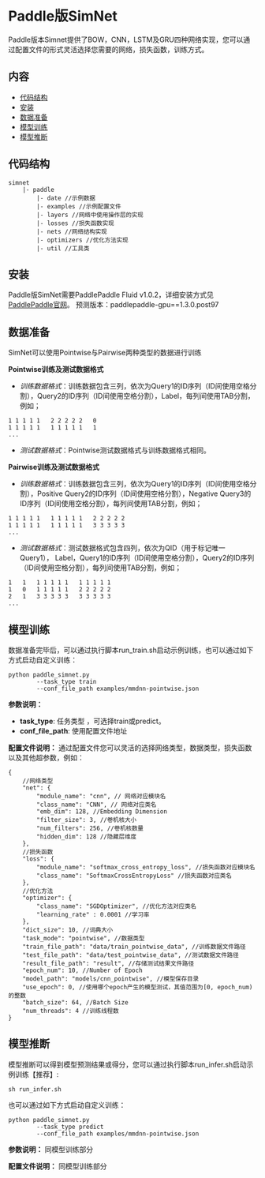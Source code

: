 
# Paddle版SimNet
Paddle版本Simnet提供了BOW，CNN，LSTM及GRU四种网络实现，您可以通过配置文件的形式灵活选择您需要的网络，损失函数，训练方式。

## 内容
- [代码结构](#1)
- [安装](#2)
- [数据准备](#3)
- [模型训练](#4)
- [模型推断](#5)

## <span id="5">代码结构</span>
```
simnet
    |- paddle
        |- date //示例数据
        |- examples //示例配置文件
        |- layers //网络中使用操作层的实现
        |- losses //损失函数实现
        |- nets //网络结构实现
        |- optimizers //优化方法实现
        |- util //工具类
```

## <span id="1">安装</span>

Paddle版SimNet需要PaddlePaddle Fluid v1.0.2，详细安装方式见[PaddlePaddle官网](http://www.paddlepaddle.org/)。
预测版本：paddlepaddle-gpu==1.3.0.post97

## <span id="2">数据准备</span>

SimNet可以使用Pointwise与Pairwise两种类型的数据进行训练

**Pointwise训练及测试数据格式** 

* *训练数据格式*：训练数据包含三列，依次为Query1的ID序列（ID间使用空格分割），Query2的ID序列（ID间使用空格分割），Label，每列间使用TAB分割，例如；
```
1 1 1 1 1   2 2 2 2 2   0
1 1 1 1 1   1 1 1 1 1   1
...
```
* *测试数据格式*：Pointwise测试数据格式与训练数据格式相同。

**Pairwise训练及测试数据格式** 

* *训练数据格式*：训练数据包含三列，依次为Query1的ID序列（ID间使用空格分割），Positive Query2的ID序列（ID间使用空格分割），Negative Query3的ID序列（ID间使用空格分割），每列间使用TAB分割，例如；
```
1 1 1 1 1   1 1 1 1 1   2 2 2 2 2   
1 1 1 1 1   1 1 1 1 1   3 3 3 3 3
...
```
* *测试数据格式*：测试数据格式包含四列，依次为QID（用于标记唯一Query1）， Label，Query1的ID序列（ID间使用空格分割），Query2的ID序列（ID间使用空格分割），每列间使用TAB分割，例如；
```
1   1   1 1 1 1 1   1 1 1 1 1
1   0   1 1 1 1 1   2 2 2 2 2
2   1   3 3 3 3 3   3 3 3 3 3
...
```

## <span id="3">模型训练</span>

数据准备完毕后，可以通过执行脚本run_train.sh启动示例训练，也可以通过如下方式启动自定义训练：
```
python paddle_simnet.py
        --task_type train
        --conf_file_path examples/mmdnn-pointwise.json
```
**参数说明：**
* **task_type**: 任务类型 ，可选择train或predict。
* **conf_file_path**: 使用配置文件地址

**配置文件说明：** 通过配置文件您可以灵活的选择网络类型，数据类型，损失函数以及其他超参数，例如：
```
{
    //网络类型
    "net": {
        "module_name": "cnn", // 网络对应模块名
        "class_name": "CNN", // 网络对应类名
        "emb_dim": 128, //Embedding Dimension
        "filter_size": 3, //卷机核大小
        "num_filters": 256, //卷机核数量
        "hidden_dim": 128 //隐藏层维度
    },
    //损失函数
    "loss": {
        "module_name": "softmax_cross_entropy_loss", //损失函数对应模块名
        "class_name": "SoftmaxCrossEntropyLoss" //损失函数对应类名
    },
    //优化方法
    "optimizer": {
        "class_name": "SGDOptimizer", //优化方法对应类名
        "learning_rate" : 0.0001 //学习率
    },
    "dict_size": 10, //词典大小
    "task_mode": "pointwise", //数据类型
    "train_file_path": "data/train_pointwise_data", //训练数据文件路径
    "test_file_path": "data/test_pointwise_data", //测试数据文件路径
    "result_file_path": "result", //存储测试结果文件路径
    "epoch_num": 10, //Number of Epoch
    "model_path": "models/cnn_pointwise", //模型保存目录
    "use_epoch": 0, //使用哪个epoch产生的模型测试，其值范围为[0, epoch_num)的整数
    "batch_size": 64, //Batch Size
    "num_threads": 4 //训练线程数
}
```

## <span id="4">模型推断</span>
模型推断可以得到模型预测结果或得分，您可以通过执行脚本run_infer.sh启动示例训练【推荐】:
```
sh run_infer.sh
```
也可以通过如下方式启动自定义训练：
```
python paddle_simnet.py
        --task_type predict
        --conf_file_path examples/mmdnn-pointwise.json
```
**参数说明：**
同模型训练部分

**配置文件说明：**
同模型训练部分


